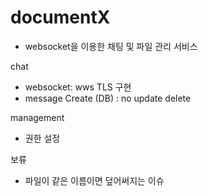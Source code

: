 # documentX
- websocket을 이용한 채팅 및 파일 관리 서비스

chat
- websocket: wws TLS 구현
- message Create (DB) : no update delete

management
- 권한 설정
  
보류
- 파일이 같은 이름이면 덮어써지는 이슈